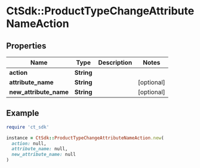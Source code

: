 # CtSdk::ProductTypeChangeAttributeNameAction

## Properties

| Name | Type | Description | Notes |
| ---- | ---- | ----------- | ----- |
| **action** | **String** |  |  |
| **attribute_name** | **String** |  | [optional] |
| **new_attribute_name** | **String** |  | [optional] |

## Example

```ruby
require 'ct_sdk'

instance = CtSdk::ProductTypeChangeAttributeNameAction.new(
  action: null,
  attribute_name: null,
  new_attribute_name: null
)
```

